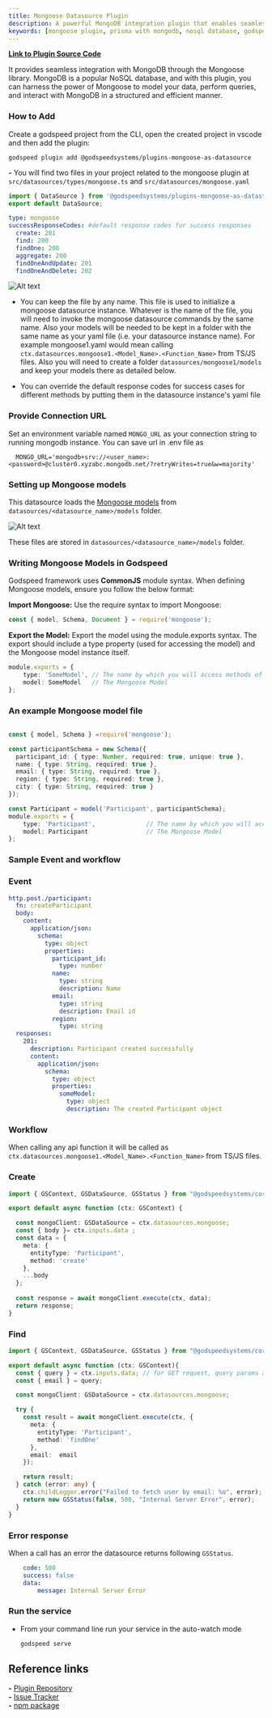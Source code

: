 ```yaml
---
title: Mongoose Datasource Plugin
description: A powerful MongoDB integration plugin that enables seamless database operations through Mongoose ODM in Godspeed applications. Features include data modeling, CRUD operations and efficient query handling with MongoDB.
keywords: [mongoose plugin, prisma with mongodb, nosql database, godspeed datasource plugin, mongoose integration]
---
```


**[Link to Plugin Source Code](https://github.com/godspeedsystems/gs-plugins/tree/main/plugins/mongoose-as-datasource)**  

It provides seamless integration with MongoDB through the Mongoose library. MongoDB is a popular NoSQL database, and with this plugin, you can harness the power of Mongoose to model your data, perform queries, and interact with MongoDB in a structured and efficient manner.

### How to Add 
Create a godspeed project from the CLI, open the created project in vscode and then add the plugin:

```
godspeed plugin add @godspeedsystems/plugins-mongoose-as-datasource 
```

**-** You will find two files in your project related to the mongoose plugin at `src/datasources/types/mongoose.ts` and `src/datasources/mongoose.yaml`

```typescript title=src/datasources/types/mongoose.ts
import { DataSource } from '@godspeedsystems/plugins-mongoose-as-datastore';
export default DataSource;
```

```yaml title=src/datasources/mongoose.yaml
type: mongoose
successResponseCodes: #default response codes for success responses
  create: 201
  find: 200
  findOne: 200
  aggregate: 200
  findOneAndUpdate: 201
  findOneAndDelete: 202
```
  ![Alt text](../../../../static/img/mongoose_folder_structure.png)
- You can keep the file by any name. This file is used to initialize a mongoose datasource instance. Whatever is the name of the file, you will need to invoke
the mongoose datasource commands by the same name. Also your models will be needed to be kept in a folder with the same name as your yaml file (i.e. your datasource instance name). For example mongoose1.yaml would mean
calling
`ctx.datasources.mongoose1.<Model_Name>.<Function_Name>` from TS/JS files. Also you will need to create a folder `datasources/mongoose1/models` and keep your models there as detailed below.

- You can override the default response codes for success cases for different methods by putting them in the datasource instance's yaml file

### Provide Connection URL

Set an environment variable named `MONGO_URL` as your connection string to running mongodb instance.
You can save url in .env file as
  
  ```
    MONGO_URL='mongodb+srv://<user_name>:<password>@cluster0.xyzabc.mongodb.net/?retryWrites=true&w=majority'
  ```

### Setting up Mongoose models
This datasource loads the [Mongoose models](https://mongoosejs.com/docs/models.html) from `datasources/<datasource_name>/models` folder.

![Alt text](../../../../static/img/mongoose_folder_structure.png)

 
These files are stored in `datasources/<datasource_name>/models` folder.

### Writing Mongoose Models in Godspeed

Godspeed framework uses **CommonJS** module syntax. When defining Mongoose models, ensure you follow the below format:

**Import Mongoose:** Use the require syntax to import Mongoose:
```ts
const { model, Schema, Document } = require('mongoose');
```

**Export the Model:**
 Export the model using the module.exports syntax. The export should include a type property (used for accessing the model) and the Mongoose model instance itself.
```ts
module.exports = {
    type: 'SomeModel', // The name by which you will access methods of this collection/model
    model: SomeModel   // The Mongoose Model
};
```

### An example Mongoose model file

```typescript title=datasources/<datasource_name>/models/Participant.ts

const { model, Schema } =require('mongoose');

const participantSchema = new Schema({
  participant_id: { type: Number, required: true, unique: true },
  name: { type: String, required: true },
  email: { type: String, required: true },
  region: { type: String, required: true },
  city: { type: String, required: true }
});

const Participant = model('Participant', participantSchema);
module.exports = {
    type: 'Participant',              // The name by which you will access methods of this collection/model
    model: Participant                // The Mongoose Model
};

```

### Sample Event and workflow
<!-- 
**1. ** Only the first arg of the function as accepted by the API.
  ```yaml
    id: mongoose_workflow
    tasks:
      - id: first_task
        fn: datasource.mongoose.SomeModel.findOne
        args: {"name": "mastersilv3r"} #Fun fact: YAML acceptes JSON as well. 
  ```
**2. ** Most Mongoose functions accept multiple args. To pass all args to an API call, send an array of the acceptable args. This array is spread and passed to the API call
  ```yaml
    id: helloworld2_workflow
    tasks:
      - id: helloworld2_workflow_first_task
        fn: datasource.mongoose.SomeModel.findOne
        args: #as an array
          - name: mastersilv3r #search clause: First argument
          - 'name age' #The projection: second argument
          - {} # Options: the third argument
  ``` -->
### Event
```yaml title=events/createParticipant.yaml
http.post./participant:
  fn: createParticipant
  body:
    content:
      application/json:
        schema:
          type: object
          properties:
            participant_id:
              type: number
            name:
              type: string
              description: Name
            email:
              type: string
              description: Email id
            region:
              type: string
  responses:
    201:
      description: Participant created successfully
      content:
        application/json:
          schema:
            type: object
            properties:
              someModel:
                type: object
                description: The created Participant object
```
### Workflow
When calling any api function it will be called as `ctx.datasources.mongoose1.<Model_Name>.<Function_Name>` from TS/JS files.

### Create
```ts title=createParticipant.ts
import { GSContext, GSDataSource, GSStatus } from "@godspeedsystems/core";

export default async function (ctx: GSContext) {

  const mongoClient: GSDataSource = ctx.datasources.mongoose;
  const { body }= ctx.inputs.data ;
  const data = { 
    meta: {
      entityType: 'Participant', 
      method: 'create'
    },
    ...body
  };
  
  const response = await mongoClient.execute(ctx, data);
  return response;
}
```

### Find
```ts title=getParticipant.ts
import { GSContext, GSDataSource, GSStatus } from "@godspeedsystems/core";

export default async function (ctx: GSContext){
  const { query } = ctx.inputs.data; // for GET request, query params are here
  const { email } = query;

  const mongoClient: GSDataSource = ctx.datasources.mongoose;

  try {
    const result = await mongoClient.execute(ctx, {
      meta: {
        entityType: 'Participant',
        method: 'findOne'
      },
      email:  email 
    });

    return result;
  } catch (error: any) {
    ctx.childLogger.error("Failed to fetch user by email: %o", error);
    return new GSStatus(false, 500, "Internal Server Error", error);
  }
}
```

### Error response
When a call has an error the datasource returns following `GSStatus`.
```yaml
    code: 500
    success: false
    data: 
        message: Internal Server Error
```

### Run the service
- From your command line run your service in the auto-watch mode
  ```bash
  godspeed serve
  ```

## Reference links
**-** [Plugin Repository](https://github.com/godspeedsystems/gs-plugins/tree/main/plugins/mongoose-as-datasource)   
**-** [Issue Tracker](https://github.com/godspeedsystems/gs-plugins/issues)      
**-** [npm package](https://www.npmjs.com/package/@godspeedsystems/plugins-mongoose-as-datasource)

